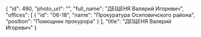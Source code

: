 {
    "id": 490,
    "photo_url": "",
    "full_name": "ДЕЩЕНЯ Валерий Игоревич",
    "offices": [
        {
            "id": "06-18",
            "name": "Прокуратура Осиповичского района",
            "position": "Помощник прокурора"
        }
    ],
    "title": "ДЕЩЕНЯ Валерий Игоревич"
}